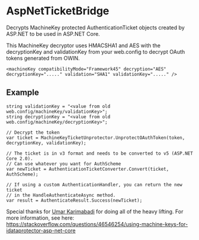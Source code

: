 # AspNetTicketBridge

Decrypts MachineKey protected AuthenticationTicket objects created by ASP.NET to be used in ASP.NET Core.

This MachineKey decryptor uses HMACSHA1 and AES with the decryptionKey and validationKey from your web.config to decrypt OAuth tokens generated from OWIN.

`<machineKey compatibilityMode="Framework45" decryption="AES" decryptionKey="....." validation="SHA1" validationKey="....." />`

## Example

```
string validationKey = "<value from old web.config/machineKey/validationKey>";
string decryptionKey = "<value from old web.config/machineKey/decryptionKey>";

// Decrypt the token
var ticket = MachineKeyTicketUnprotector.UnprotectOAuthToken(token, decryptionKey, validationKey);

// The ticket is in v3 format and needs to be converted to v5 (ASP.NET Core 2.0).
// Can use whatever you want for AuthScheme
var newTicket = AuthenticationTicketConverter.Convert(ticket, AuthScheme);

// If using a custom AuthenticationHandler, you can return the new ticket 
// in the HandleAuthenticateAsync method.
var result = AuthenticateResult.Success(newTicket);
```

Special thanks for [Umar Karimabadi](https://stackoverflow.com/users/7310452/umar-karimabadi) for doing all of the heavy lifting. For more information, see here: https://stackoverflow.com/questions/46546254/using-machine-keys-for-idataprotector-asp-net-core
